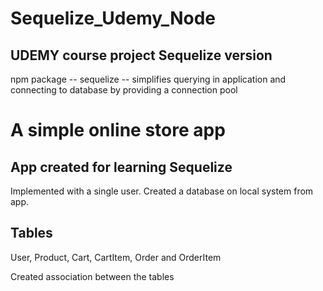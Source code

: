 # Sequelize_Udemy_Node
## UDEMY course project Sequelize version
npm package -- sequelize -- simplifies querying in application and connecting to database by providing a connection pool


# A simple online store app
## App created for learning Sequelize
Implemented with a single user.
Created a database on local system from app.
## Tables
User, 
Product, 
Cart, 
CartItem,
Order and
OrderItem

Created association between the tables
